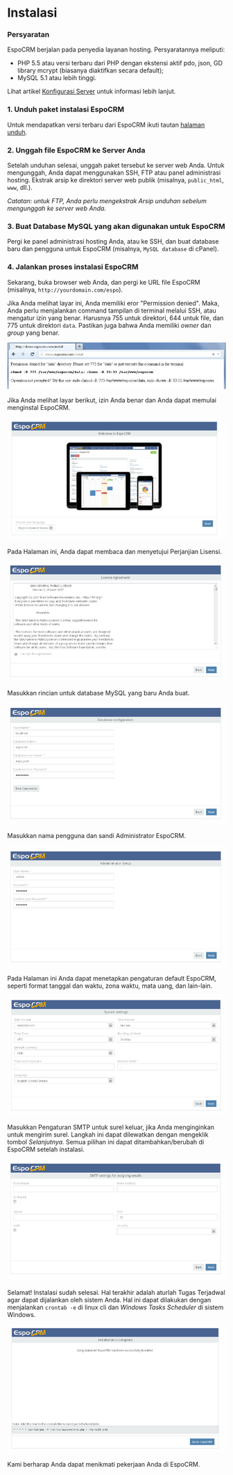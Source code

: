 # Instalasi

### Persyaratan
EspoCRM berjalan pada penyedia layanan hosting. Persyaratannya meliputi:

* PHP 5.5 atau versi terbaru dari PHP dengan ekstensi aktif pdo, json, GD library mcrypt (biasanya diaktifkan secara default);
* MySQL 5.1 atau lebih tinggi.

Lihat artikel [Konfigurasi Server](server-configuration.md) untuk informasi lebih lanjut.

### 1. Unduh paket instalasi EspoCRM
Untuk mendapatkan versi terbaru dari EspoCRM ikuti tautan [halaman unduh](http://www.espocrm.com/download/).

### 2. Unggah file EspoCRM ke Server Anda

Setelah unduhan selesai, unggah paket tersebut ke server web Anda.
Untuk mengunggah, Anda dapat menggunakan SSH, FTP atau panel administrasi hosting.
Ekstrak arsip ke direktori server web publik (misalnya, `public_html`, `www`, dll.).

_Catatan: untuk FTP, Anda perlu mengekstrak Arsip unduhan sebelum mengunggah ke server web Anda._

### 3. Buat Database MySQL yang akan digunakan untuk EspoCRM

Pergi ke panel administrasi hosting Anda, atau ke SSH, dan buat database baru dan pengguna untuk EspoCRM (misalnya, `MySQL database` di cPanel).

### 4. Jalankan proses instalasi EspoCRM

Sekarang, buka browser web Anda, dan pergi ke URL file EspoCRM (misalnya, `http://yourdomain.com/espo`).

Jika Anda melihat layar ini, Anda memiliki eror "Permission denied".
Maka, Anda perlu menjalankan command tampilan di terminal melalui SSH, atau mengatur izin yang benar.
Harusnya 755 untuk direktori, 644 untuk file, dan 775 untuk direktori `data`.
Pastikan juga bahwa Anda memiliki _owner_ dan _group_ yang benar.

![1](../../../docs/_static/images/administration/installation/1.png)

Jika Anda melihat layar berikut, izin Anda benar dan Anda dapat memulai menginstal EspoCRM.

![2](../../../docs/_static/images/administration/installation/2.png)

Pada Halaman ini, Anda dapat membaca dan menyetujui Perjanjian Lisensi.

![3](../../../docs/_static/images/administration/installation/3.png)

Masukkan rincian untuk database MySQL yang baru Anda buat.

![4](../../../docs/_static/images/administration/installation/4.png)

Masukkan nama pengguna dan sandi Administrator EspoCRM.

![5](../../../docs/_static/images/administration/installation/5.png)

Pada Halaman ini Anda dapat menetapkan pengaturan default EspoCRM, seperti format tanggal dan waktu, zona waktu, mata uang, dan lain-lain.

![6](../../../docs/_static/images/administration/installation/6.png)

Masukkan Pengaturan SMTP untuk surel keluar, jika Anda menginginkan untuk mengirim surel.
Langkah ini dapat dilewatkan dengan mengeklik tombol _Selanjutnya_.
Semua pilihan ini dapat ditambahkan/berubah di EspoCRM setelah instalasi.

![7](../../../docs/_static/images/administration/installation/7.png)

Selamat! Instalasi sudah selesai.
Hal terakhir adalah aturlah Tugas Terjadwal agar dapat dijalankan oleh sistem Anda. Hal ini dapat dilakukan dengan menjalankan `crontab -e` di linux cli dan _Windows Tasks Scheduler_ di sistem Windows.

![8](../../../docs/_static/images/administration/installation/8.png)

Kami berharap Anda dapat menikmati pekerjaan Anda di EspoCRM.







